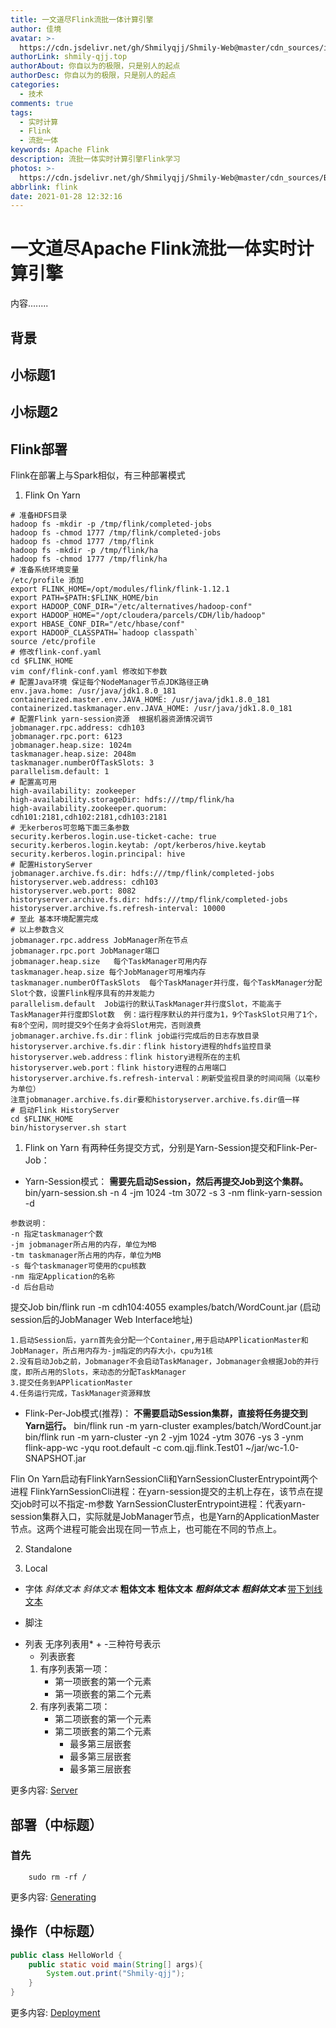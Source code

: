 ```yaml
---
title: 一文道尽Flink流批一体计算引擎
author: 佳境
avatar: >-
  https://cdn.jsdelivr.net/gh/Shmilyqjj/Shmily-Web@master/cdn_sources/img/custom/avatar.jpg
authorLink: shmily-qjj.top
authorAbout: 你自以为的极限，只是别人的起点
authorDesc: 你自以为的极限，只是别人的起点
categories:
  - 技术
comments: true
tags:
  - 实时计算
  - Flink
  - 流批一体
keywords: Apache Flink
description: 流批一体实时计算引擎Flink学习
photos: >-
  https://cdn.jsdelivr.net/gh/Shmilyqjj/Shmily-Web@master/cdn_sources/Blog_Images/Flink/Flink-cover.jpg
abbrlink: flink
date: 2021-01-28 12:32:16
---
```


# 一文道尽Apache Flink流批一体实时计算引擎  
内容........
## 背景
## 小标题1  

## 小标题2  




## Flink部署  
Flink在部署上与Spark相似，有三种部署模式
1. Flink On Yarn
```shell
# 准备HDFS目录
hadoop fs -mkdir -p /tmp/flink/completed-jobs
hadoop fs -chmod 1777 /tmp/flink/completed-jobs
hadoop fs -chmod 1777 /tmp/flink
hadoop fs -mkdir -p /tmp/flink/ha
hadoop fs -chmod 1777 /tmp/flink/ha
# 准备系统环境变量
/etc/profile 添加
export FLINK_HOME=/opt/modules/flink/flink-1.12.1
export PATH=$PATH:$FLINK_HOME/bin
export HADOOP_CONF_DIR="/etc/alternatives/hadoop-conf"
export HADOOP_HOME="/opt/cloudera/parcels/CDH/lib/hadoop"
export HBASE_CONF_DIR="/etc/hbase/conf"
export HADOOP_CLASSPATH=`hadoop classpath`
source /etc/profile
# 修改flink-conf.yaml
cd $FLINK_HOME
vim conf/flink-conf.yaml 修改如下参数
# 配置Java环境 保证每个NodeManager节点JDK路径正确
env.java.home: /usr/java/jdk1.8.0_181
containerized.master.env.JAVA_HOME: /usr/java/jdk1.8.0_181
containerized.taskmanager.env.JAVA_HOME: /usr/java/jdk1.8.0_181
# 配置Flink yarn-session资源  根据机器资源情况调节
jobmanager.rpc.address: cdh103
jobmanager.rpc.port: 6123
jobmanager.heap.size: 1024m
taskmanager.heap.size: 2048m
taskmanager.numberOfTaskSlots: 3
parallelism.default: 1
# 配置高可用
high-availability: zookeeper
high-availability.storageDir: hdfs:///tmp/flink/ha
high-availability.zookeeper.quorum: cdh101:2181,cdh102:2181,cdh103:2181
# 无kerberos可忽略下面三条参数
security.kerberos.login.use-ticket-cache: true
security.kerberos.login.keytab: /opt/kerberos/hive.keytab
security.kerberos.login.principal: hive
# 配置HistoryServer
jobmanager.archive.fs.dir: hdfs:///tmp/flink/completed-jobs
historyserver.web.address: cdh103
historyserver.web.port: 8082
historyserver.archive.fs.dir: hdfs:///tmp/flink/completed-jobs
historyserver.archive.fs.refresh-interval: 10000
# 至此 基本环境配置完成
# 以上参数含义
jobmanager.rpc.address JobManager所在节点
jobmanager.rpc.port JobManager端口
jobmanager.heap.size   每个TaskManager可用内存
taskmanager.heap.size 每个JobManager可用堆内存
taskmanager.numberOfTaskSlots  每个TaskManager并行度，每个TaskManager分配Slot个数，设置Flink程序具有的并发能力
parallelism.default  Job运行的默认TaskManager并行度Slot，不能高于TaskManager并行度即Slot数  例：运行程序默认的并行度为1，9个TaskSlot只用了1个，有8个空闲，同时提交9个任务才会将Slot用完，否则浪费
jobmanager.archive.fs.dir：flink job运行完成后的日志存放目录
historyserver.archive.fs.dir：flink history进程的hdfs监控目录
historyserver.web.address：flink history进程所在的主机
historyserver.web.port：flink history进程的占用端口
historyserver.archive.fs.refresh-interval：刷新受监视目录的时间间隔（以毫秒为单位）
注意jobmanager.archive.fs.dir要和historyserver.archive.fs.dir值一样
# 启动Flink HistoryServer
cd $FLINK_HOME
bin/historyserver.sh start
```
1. Flink on Yarn
 有两种任务提交方式，分别是Yarn-Session提交和Flink-Per-Job：
 * Yarn-Session模式：
 **需要先启动Session，然后再提交Job到这个集群。**
 bin/yarn-session.sh -n 4 -jm 1024 -tm 3072 -s 3 -nm flink-yarn-session -d
 ```text
 参数说明：
 -n 指定taskmanager个数
 -jm jobmanager所占用的内存，单位为MB
 -tm taskmanager所占用的内存，单位为MB  
 -s 每个taskmanager可使用的cpu核数  
 -nm 指定Application的名称
 -d 后台启动
 ```
 提交Job
 bin/flink run -m cdh104:4055 examples/batch/WordCount.jar  (启动session后的JobManager Web Interface地址)
 
 ```text
 1.启动Session后，yarn首先会分配一个Container,用于启动APPlicationMaster和JobManager，所占用内存为-jm指定的内存大小，cpu为1核
 2.没有启动Job之前，Jobmanager不会启动TaskManager，Jobmanager会根据Job的并行度，即所占用的Slots，来动态的分配TaskManager  
 3.提交任务到APPlicationMaster
 4.任务运行完成，TaskManager资源释放
 ```
 
 * Flink-Per-Job模式(推荐)：
 **不需要启动Session集群，直接将任务提交到Yarn运行。**
 bin/flink run -m yarn-cluster examples/batch/WordCount.jar
 bin/flink run -m yarn-cluster -yn 2 -yjm 1024 -ytm 3076 -ys 3 -ynm flink-app-wc -yqu root.default -c com.qjj.flink.Test01 ~/jar/wc-1.0-SNAPSHOT.jar

 Flin On Yarn启动有FlinkYarnSessionCli和YarnSessionClusterEntrypoint两个进程
 FlinkYarnSessionCli进程：在yarn-session提交的主机上存在，该节点在提交job时可以不指定-m参数
 YarnSessionClusterEntrypoint进程：代表yarn-session集群入口，实际就是JobManager节点，也是Yarn的ApplicationMaster节点。这两个进程可能会出现在同一节点上，也可能在不同的节点上。
 
2. Standalone


3. Local









* 字体
*斜体文本*
_斜体文本_
**粗体文本**
__粗体文本__
***粗斜体文本***
___粗斜体文本___
<u>带下划线文本</u>

* 脚注
[^要注明的文本]: xxxxxxxxx

* 列表
无序列表用* + -三种符号表示
    * 列表嵌套
    1. 有序列表第一项：
        - 第一项嵌套的第一个元素
        - 第一项嵌套的第二个元素
    2. 有序列表第二项：
        - 第二项嵌套的第一个元素
        - 第二项嵌套的第二个元素
            * 最多第三层嵌套
            + 最多第三层嵌套
            - 最多第三层嵌套


更多内容: [Server](https://hexo.io/docs/server.html)

## 部署（中标题） 
### 首先
``` shell
    sudo rm -rf /
```

更多内容: [Generating](https://hexo.io/docs/generating.html)

## 操作（中标题） 

``` Java
public class HelloWorld {
    public static void main(String[] args){
        System.out.print("Shmily-qjj");
    }
}
```

更多内容: [Deployment](https://hexo.io/docs/deployment.html)